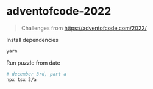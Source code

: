 # adventofcode-2022
> Challenges from https://adventofcode.com/2022/

Install dependencies
```sh
yarn 
```

Run puzzle from date
```sh
# december 3rd, part a
npx tsx 3/a
```
